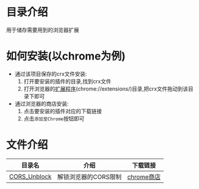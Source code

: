 # 目录介绍
用于储存需要用到的浏览器扩展  

# 如何安装(以chrome为例)
 - 通过该项目保存的crx文件安装:  
   1. 打开要安装的插件的目录,找到crx文件  
   2. 打开浏览器的[扩展程序](chrome://extensions/)(chrome://extensions/)目录,把crx文件拖动到该目录下即可
- 通过浏览器的商店安装:  
   1. 点击要安装的插件对应的下载链接  
   2. 点击`添加至Chrome`按钮即可
  

# 文件介绍 

 |目录名|介绍|下载链接|  
 |:----:|:----:|:----:|  
 |[CORS_Unblock](./CORS_Unblock/)|解锁浏览器的CORS限制|[chrome商店](https://chrome.google.com/webstore/detail/cors-unblock/lfhmikememgdcahcdlaciloancbhjino/related?hl=zh-CN)|  

